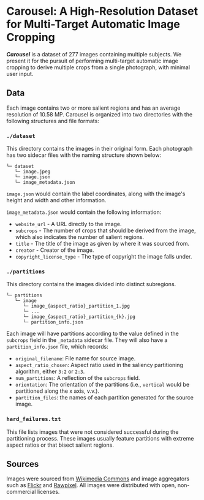 # Carousel: A High-Resolution Dataset for Multi-Target Automatic Image Cropping

***Carousel*** is a dataset of 277 images containing multiple subjects. We present it for the pursuit of performing multi-target automatic image cropping to derive multiple crops from a single photograph, with minimal user input.

## Data

Each image contains two or more salient regions and has an average resolution of 10.58 MP. Carousel is organized into two directories with the following structures and file formats:

### `./dataset`

This directory contains the images in their original form. Each photograph has two sidecar files with the naming structure shown below:

```
└─ dataset
   └─ image.jpeg
   └─ image.json
   └─ image_metadata.json
```

`image.json` would contain the label coordinates, along with the image's height and width and other information.

`image_metadata.json` would contain the following information:
- `website_url` - A URL directly to the image.
- `subcrops` - The number of crops that should be derived from the image, which also indicates the number of salient regions.
- `title` - The title of the image as given by where it was sourced from.
- `creator` - Creator of the image.
- `copyright_license_type` - The type of copyright the image falls under.

### `./partitions`

This directory contains the images divided into distinct subregions.

```
└─ partitions
   └─ image
      └─ image_{aspect_ratio}_partition_1.jpg
      └─ ...
      └─ image_{aspect_ratio}_partition_{k}.jpg
      └─ partition_info.json
```

Each image will have partitions according to the value defined in the `subcrops` field in the `_metadata` sidecar file. They will also have a `partition_info.json` file, which records:
- `original_filename`: File name for source image.
- `aspect_ratio_chosen`: Aspect ratio used in the saliency partitioning algorithm, either `3:2` or `2:3`.
- `num_partitions`: A reflection of the `subcrops` field.
- `orientation`: The orientation of the partitions (i.e., `vertical` would be partitioned along the x axis, v.v.).
- `partition_files`: the names of each partition generated for the source image.

### `hard_failures.txt`

This file lists images that were not considered successful during the partitioning process. These images usually feature partitions with extreme aspect ratios or that bisect salient regions.

## Sources

Images were sourced from [Wikimedia Commons](https://commons.wikimedia.org/wiki/Main_Page) and image aggregators such as [Flickr](https://www.flickr.com/) and [Rawpixel](https://www.rawpixel.com/). All images were distributed with open, non-commercial licenses.
